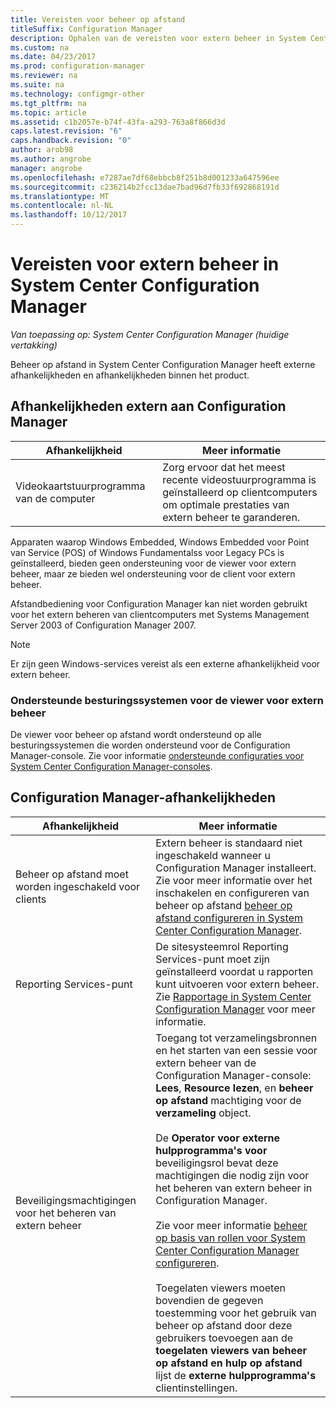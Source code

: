 ```yaml
---
title: Vereisten voor beheer op afstand
titleSuffix: Configuration Manager
description: Ophalen van de vereisten voor extern beheer in System Center Configuration Manager.
ms.custom: na
ms.date: 04/23/2017
ms.prod: configuration-manager
ms.reviewer: na
ms.suite: na
ms.technology: configmgr-other
ms.tgt_pltfrm: na
ms.topic: article
ms.assetid: c1b2057e-b74f-43fa-a293-763a8f866d3d
caps.latest.revision: "6"
caps.handback.revision: "0"
author: arob98
ms.author: angrobe
manager: angrobe
ms.openlocfilehash: e7287ae7df68ebbcb8f251b8d001233a647596ee
ms.sourcegitcommit: c236214b2fcc13dae7bad96d7fb33f692868191d
ms.translationtype: MT
ms.contentlocale: nl-NL
ms.lasthandoff: 10/12/2017
---
```

# <a name="prerequisites-for-remote-control-in-system-center-configuration-manager"></a>Vereisten voor extern beheer in System Center Configuration Manager

*Van toepassing op: System Center Configuration Manager (huidige vertakking)*

Beheer op afstand in System Center Configuration Manager heeft externe afhankelijkheden en afhankelijkheden binnen het product.  

## <a name="dependencies-external-to-configuration-manager"></a>Afhankelijkheden extern aan Configuration Manager  

|Afhankelijkheid|Meer informatie|  
|----------------|----------------------|  
|Videokaartstuurprogramma van de computer|Zorg ervoor dat het meest recente videostuurprogramma is geïnstalleerd op clientcomputers om optimale prestaties van extern beheer te garanderen.|  

 Apparaten waarop Windows Embedded, Windows Embedded voor Point van Service (POS) of Windows Fundamentalss voor Legacy PCs is geïnstalleerd, bieden geen ondersteuning voor de viewer voor extern beheer, maar ze bieden wel ondersteuning voor de client voor extern beheer.  

 Afstandbediening voor Configuration Manager kan niet worden gebruikt voor het extern beheren van clientcomputers met Systems Management Server 2003 of Configuration Manager 2007.  

> [!NOTE]  
>  Er zijn geen Windows-services vereist als een externe afhankelijkheid voor extern beheer.  

### <a name="supported-operating-systems-for-the-remote-control-viewer"></a>Ondersteunde besturingssystemen voor de viewer voor extern beheer  
De viewer voor beheer op afstand wordt ondersteund op alle besturingssystemen die worden ondersteund voor de Configuration Manager-console. Zie voor informatie [ondersteunde configuraties voor System Center Configuration Manager-consoles](../../../../core/plan-design/configs/supported-operating-systems-consoles.md).   

## <a name="configuration-manager-dependencies"></a>Configuration Manager-afhankelijkheden  

|Afhankelijkheid|Meer informatie|  
|----------------|----------------------|  
|Beheer op afstand moet worden ingeschakeld voor clients|Extern beheer is standaard niet ingeschakeld wanneer u Configuration Manager installeert. Zie voor meer informatie over het inschakelen en configureren van beheer op afstand [beheer op afstand configureren in System Center Configuration Manager](../../../../core/clients/manage/remote-control/configuring-remote-control.md).|  
|Reporting Services-punt|De sitesysteemrol Reporting Services-punt moet zijn geïnstalleerd voordat u rapporten kunt uitvoeren voor extern beheer. Zie [Rapportage in System Center Configuration Manager](../../../../core/servers/manage/reporting.md) voor meer informatie.|  
|Beveiligingsmachtigingen voor het beheren van extern beheer|Toegang tot verzamelingsbronnen en het starten van een sessie voor extern beheer van de Configuration Manager-console: **Lees**, **Resource lezen**, en **beheer op afstand** machtiging voor de **verzameling** object.<br /><br /> De **Operator voor externe hulpprogramma's voor** beveiligingsrol bevat deze machtigingen die nodig zijn voor het beheren van extern beheer in Configuration Manager.<br /><br /> Zie voor meer informatie [beheer op basis van rollen voor System Center Configuration Manager configureren](../../../../core/servers/deploy/configure/configure-role-based-administration.md).<br /><br /> Toegelaten viewers moeten bovendien de gegeven toestemming voor het gebruik van beheer op afstand door deze gebruikers toevoegen aan de **toegelaten viewers van beheer op afstand en hulp op afstand** lijst de **externe hulpprogramma's** clientinstellingen.
